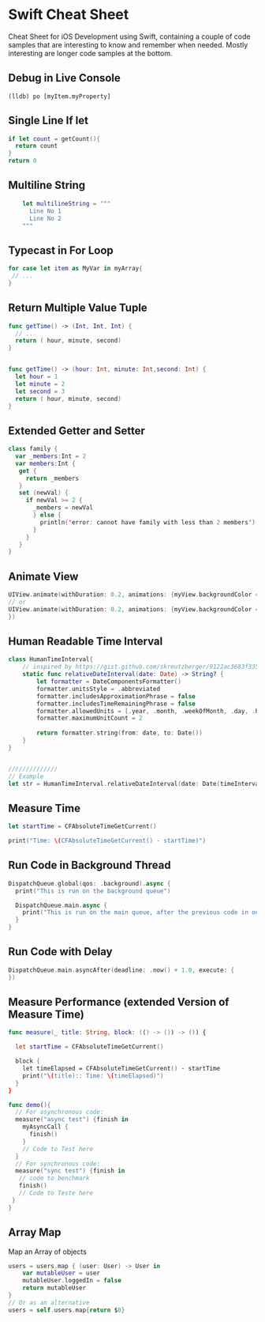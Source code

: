 # Swift Cheat Sheet

Cheat Sheet for iOS Development using Swift, containing a couple of code samples that are interesting to know and remember when needed. Mostly interesting are longer code samples at the bottom.

## Debug in Live Console
```
(lldb) po [myItem.myProperty]
```

## Single Line If let
```Swift
if let count = getCount(){
  return count
}
return 0
``` 
## Multiline String
```Swift
    let multilineString = """
      Line No 1
      Line No 2
    """
```


## Typecast in For Loop
```Swift
for case let item as MyVar in myArray{
 // ...
}
```

## Return Multiple Value Tuple
```Swift
func getTime() -> (Int, Int, Int) {
  // ...
  return ( hour, minute, second)
}


func getTime() -> (hour: Int, minute: Int,second: Int) {
  let hour = 1
  let minute = 2
  let second = 3
  return ( hour, minute, second)
}
```

## Extended Getter and Setter
```Swift
class family {
  var _members:Int = 2
  var members:Int {
   get {
     return _members
   }
   set (newVal) {
     if newVal >= 2 {
       _members = newVal
       } else {
         println('error: cannot have family with less than 2 members')
       }
     }
   }
}
```

## Animate View
```Swift
UIView.animate(withDuration: 0.2, animations: {myView.backgroundColor = UIColor.red})
// or
UIView.animate(withDuration: 0.2, animations: {myView.backgroundColor = UIColor.red}, completion: { success in
})
```

## Human Readable Time Interval
```Swift
class HumanTimeInterval{
    // inspired by https://gist.github.com/skreutzberger/9122ac3683f3354a7e24
    static func relativeDateInterval(date: Date) -> String? {
        let formatter = DateComponentsFormatter()
        formatter.unitsStyle = .abbreviated
        formatter.includesApproximationPhrase = false
        formatter.includesTimeRemainingPhrase = false
        formatter.allowedUnits = [.year, .month, .weekOfMonth, .day, .hour, .minute, .second]
        formatter.maximumUnitCount = 2
        
        return formatter.string(from: date, to: Date())
    }
}


//////////////
// Example
let str = HumanTimeInterval.relativeDateInterval(date: Date(timeIntervalSince1970: 1522754818))
```

## Measure Time
```Swift
let startTime = CFAbsoluteTimeGetCurrent()

print("Time: \(CFAbsoluteTimeGetCurrent() - startTime)")
```

## Run Code in Background Thread
```Swift
DispatchQueue.global(qos: .background).async {
  print("This is run on the background queue")

  DispatchQueue.main.async {
    print("This is run on the main queue, after the previous code in outer block")
  }
}
```

## Run Code with Delay
```Swift
DispatchQueue.main.asyncAfter(deadline: .now() + 1.0, execute: {
})
```

## Measure Performance (extended Version of Measure Time)
```Swift
func measure(_ title: String, block: (() -> ()) -> ()) {

  let startTime = CFAbsoluteTimeGetCurrent()

  block {
    let timeElapsed = CFAbsoluteTimeGetCurrent() - startTime
    print("\(title):: Time: \(timeElapsed)")
  }
}

func demo(){
  // For asynchronous code:
  measure("async test") {finish in
    myAsyncCall {
      finish()
    }
    // Code to Test here
  }
  // For synchronous code:
  measure("sync test") {finish in
   // code to benchmark
   finish()
   // Code to Teste here
 }
}
```

## Array Map
Map an Array of objects

```Swift
users = users.map { (user: User) -> User in
    var mutableUser = user
    mutableUser.loggedIn = false
    return mutableUser
}
// Or as an alternative
users = self.users.map{return $0}
```
